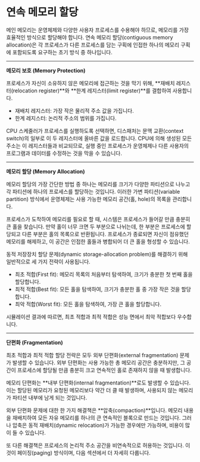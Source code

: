 # 연속 메모리 할당

메인 메모리는 운영체제와 다양한 사용자 프로세스를 수용해야 하므로, 메모리를 가장 효율적인 방식으로 할당해야 합니다. 연속 메모리 할당(contiguous memory allocation)은 각 프로세스가 다른 프로세스를 담는 구획에 인접한 하나의 메모리 구획에 포함되도록 요구하는 초기 방식 중 하나입니다.

***

**메모리 보호 (Memory Protection)**

프로세스가 자신이 소유하지 않은 메모리에 접근하는 것을 막기 위해, \*\*재배치 레지스터(relocation register)\*\*와 \*\*한계 레지스터(limit register)\*\*를 결합하여 사용합니다.

* 재배치 레지스터: 가장 작은 물리적 주소 값을 가집니다.
* 한계 레지스터: 논리적 주소의 범위를 가집니다.

CPU 스케줄러가 프로세스를 실행하도록 선택하면, 디스패처는 문맥 교환(context switch)의 일부로 이 두 레지스터에 올바른 값을 로드합니다. CPU에 의해 생성된 모든 주소는 이 레지스터들과 비교되므로, 실행 중인 프로세스가 운영체제나 다른 사용자의 프로그램과 데이터를 수정하는 것을 막을 수 있습니다.

***

**메모리 할당 (Memory Allocation)**

메모리 할당의 가장 간단한 방법 중 하나는 메모리를 크기가 다양한 파티션으로 나누고 각 파티션에 하나의 프로세스를 할당하는 것입니다. 이러한 가변 파티션(variable partition) 방식에서 운영체제는 사용 가능한 메모리 공간(홀, hole)의 목록을 관리합니다.

프로세스가 도착하여 메모리를 필요로 할 때, 시스템은 프로세스가 들어갈 만큼 충분히 큰 홀을 찾습니다. 만약 홀이 너무 크면 두 부분으로 나뉘는데, 한 부분은 프로세스에 할당되고 다른 부분은 홀의 목록으로 반환됩니다. 프로세스가 종료되면 자신이 점유했던 메모리를 해제하고, 이 공간은 인접한 홀들과 병합되어 더 큰 홀을 형성할 수 있습니다.

동적 저장장치 할당 문제(dynamic storage-allocation problem)를 해결하기 위해 일반적으로 세 가지 전략이 사용됩니다.

* 최초 적합(First fit): 메모리 목록의 처음부터 탐색하여, 크기가 충분한 첫 번째 홀을 할당합니다.
* 최적 적합(Best fit): 모든 홀을 탐색하여, 크기가 충분한 홀 중 가장 작은 것을 할당합니다.
* 최악 적합(Worst fit): 모든 홀을 탐색하여, 가장 큰 홀을 할당합니다.

시뮬레이션 결과에 따르면, 최초 적합과 최적 적합은 성능 면에서 최악 적합보다 우수합니다.

***

**단편화 (Fragmentation)**

최초 적합과 최적 적합 할당 전략은 모두 외부 단편화(external fragmentation) 문제가 발생할 수 있습니다. 외부 단편화는 사용 가능한 총 메모리 공간은 충분하지만, 그 공간이 프로세스에 할당될 만큼 충분히 크고 연속적인 홀로 존재하지 않을 때 발생합니다.

메모리 단편화는 \*\*내부 단편화(internal fragmentation)\*\*로도 발생할 수 있습니다. 이는 할당된 메모리가 요청된 메모리보다 약간 더 클 때 발생하며, 사용되지 않는 메모리가 파티션 내부에 남게 되는 것입니다.

외부 단편화 문제에 대한 한 가지 해결책은 \*\*압축(compaction)\*\*입니다. 메모리 내용을 재배치하여 모든 자유 메모리를 하나의 큰 연속적인 블록으로 만드는 것입니다. 그러나 압축은 동적 재배치(dynamic relocation)가 가능한 경우에만 가능하며, 비용이 많이 들 수 있습니다.

또 다른 해결책은 프로세스의 논리적 주소 공간을 비연속적으로 허용하는 것입니다. 이것이 페이징(paging) 방식이며, 다음 섹션에서 더 자세히 다룹니다.
